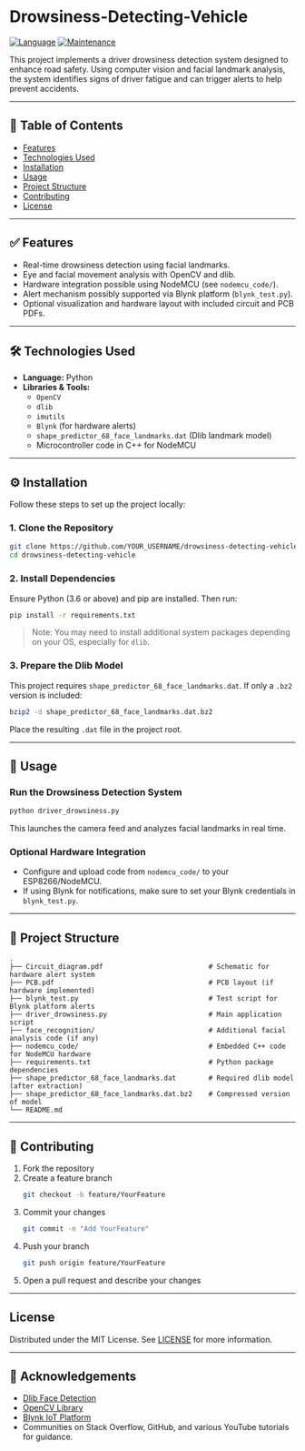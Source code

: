 # Drowsiness-Detecting-Vehicle

[![Language](https://img.shields.io/badge/Language-Python-yellow.svg?style=for-the-badge)](https://en.wikipedia.org/wiki/Programming_language)
[![Maintenance](https://img.shields.io/badge/Maintained%3F-yes-green.svg?style=for-the-badge)](https://github.com/YOUR_USERNAME/drowsiness-detecting-vehicle/graphs/commit-activity)

This project implements a driver drowsiness detection system designed to enhance road safety. Using computer vision and facial landmark analysis, the system identifies signs of driver fatigue and can trigger alerts to help prevent accidents.

---

## 📑 Table of Contents

- [Features](#features)
- [Technologies Used](#technologies-used)
- [Installation](#installation)
- [Usage](#usage)
- [Project Structure](#project-structure)
- [Contributing](#contributing)
- [License](#license)

---

## ✅ Features

- Real-time drowsiness detection using facial landmarks.
- Eye and facial movement analysis with OpenCV and dlib.
- Hardware integration possible using NodeMCU (see `nodemcu_code/`).
- Alert mechanism possibly supported via Blynk platform (`blynk_test.py`).
- Optional visualization and hardware layout with included circuit and PCB PDFs.

---

## 🛠 Technologies Used

- **Language:** Python
- **Libraries & Tools:**
  - `OpenCV`
  - `dlib`
  - `imutils`
  - `Blynk` (for hardware alerts)
  - `shape_predictor_68_face_landmarks.dat` (Dlib landmark model)
  - Microcontroller code in C++ for NodeMCU

---

## ⚙️ Installation

Follow these steps to set up the project locally:

### 1. Clone the Repository

```bash
git clone https://github.com/YOUR_USERNAME/drowsiness-detecting-vehicle.git
cd drowsiness-detecting-vehicle
```

### 2. Install Dependencies

Ensure Python (3.6 or above) and pip are installed. Then run:

```bash
pip install -r requirements.txt
```

> Note: You may need to install additional system packages depending on your OS, especially for `dlib`.

### 3. Prepare the Dlib Model

This project requires `shape_predictor_68_face_landmarks.dat`. If only a `.bz2` version is included:

```bash
bzip2 -d shape_predictor_68_face_landmarks.dat.bz2
```

Place the resulting `.dat` file in the project root.

---

## 🚀 Usage

### Run the Drowsiness Detection System

```bash
python driver_drowsiness.py
```

This launches the camera feed and analyzes facial landmarks in real time.

### Optional Hardware Integration

- Configure and upload code from `nodemcu_code/` to your ESP8266/NodeMCU.
- If using Blynk for notifications, make sure to set your Blynk credentials in `blynk_test.py`.

---

## 📁 Project Structure

```
.
├── Circuit_diagram.pdf                          # Schematic for hardware alert system
├── PCB.pdf                                      # PCB layout (if hardware implemented)
├── blynk_test.py                                # Test script for Blynk platform alerts
├── driver_drowsiness.py                         # Main application script
├── face_recognition/                            # Additional facial analysis code (if any)
├── nodemcu_code/                                # Embedded C++ code for NodeMCU hardware
├── requirements.txt                             # Python package dependencies
├── shape_predictor_68_face_landmarks.dat        # Required dlib model (after extraction)
├── shape_predictor_68_face_landmarks.dat.bz2    # Compressed version of model
└── README.md
```

---

## 🤝 Contributing

1. Fork the repository
2. Create a feature branch  
   ```bash
   git checkout -b feature/YourFeature
   ```
3. Commit your changes  
   ```bash
   git commit -m "Add YourFeature"
   ```
4. Push your branch  
   ```bash
   git push origin feature/YourFeature
   ```
5. Open a pull request and describe your changes

---

## License

Distributed under the MIT License. See [LICENSE](https://github.com/Dixon1323/smart-hydrophonics-system/blob/main/LICENSE.md) for more information.

---

## 🙏 Acknowledgements

- [Dlib Face Detection](http://dlib.net/)
- [OpenCV Library](https://opencv.org/)
- [Blynk IoT Platform](https://blynk.io/)
- Communities on Stack Overflow, GitHub, and various YouTube tutorials for guidance.
